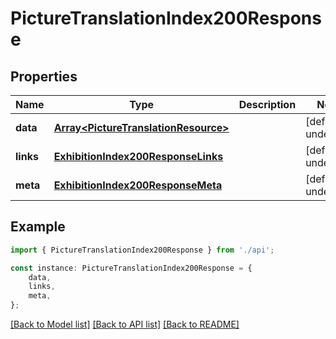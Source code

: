 # PictureTranslationIndex200Response


## Properties

Name | Type | Description | Notes
------------ | ------------- | ------------- | -------------
**data** | [**Array&lt;PictureTranslationResource&gt;**](PictureTranslationResource.md) |  | [default to undefined]
**links** | [**ExhibitionIndex200ResponseLinks**](ExhibitionIndex200ResponseLinks.md) |  | [default to undefined]
**meta** | [**ExhibitionIndex200ResponseMeta**](ExhibitionIndex200ResponseMeta.md) |  | [default to undefined]

## Example

```typescript
import { PictureTranslationIndex200Response } from './api';

const instance: PictureTranslationIndex200Response = {
    data,
    links,
    meta,
};
```

[[Back to Model list]](../README.md#documentation-for-models) [[Back to API list]](../README.md#documentation-for-api-endpoints) [[Back to README]](../README.md)
